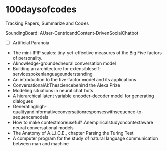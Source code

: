 # 100daysofcodes
Tracking Papers, Summarize and Codes 



SoundingBoard: AUser-CentricandContent-DrivenSocialChatbot
-[ ] Artificial Paranoia
- The mini-IPIP scales: tiny-yet-effective measures of the Big Five factors of personality. 
- Aknowledge-groundedneural conversation model
- Building an architecture for extensibleself-servicespokenlanguageunderstanding
- An introduction to the ﬁve-factor model and its applications
- ConversationalAI:Thesciencebehind the Alexa Prize
- Modeling situations in neural chat bots
- A hierarchical latent variable encoder-decoder model for generating dialogues
- Generatinghigh-qualityandinformativeconversationresponseswithsequence-to-sequencemodels
- How to make contextmoreuseful? Anempiricalstudyoncontextaware neural conversational models
- The Anatomy of A.L.I.C.E., chapter Parsing the Turing Test
- A computer program for the study of natural language communication between man and machine
